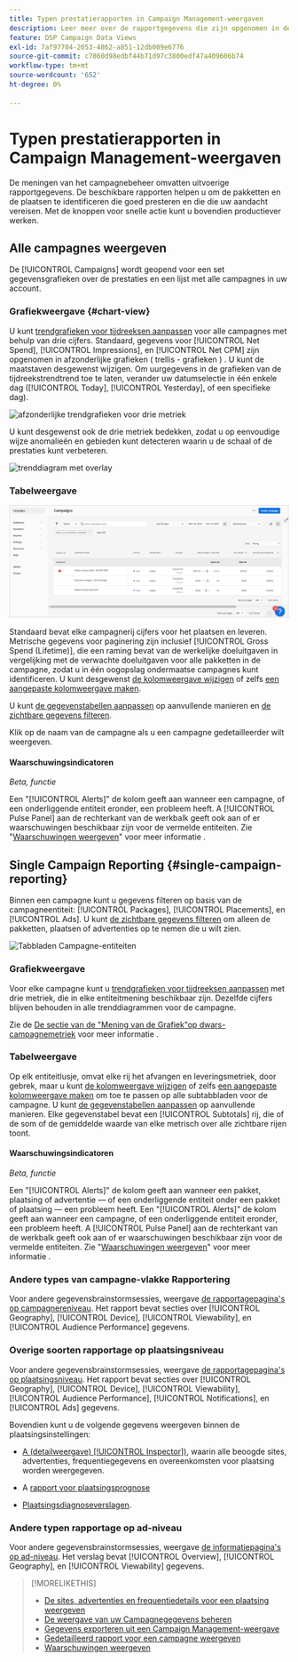 ```yaml
---
title: Typen prestatierapporten in Campaign Management-weergaven
description: Leer meer over de rapportgegevens die zijn opgenomen in de weergaven voor campagnebeheer.
feature: DSP Campaign Data Views
exl-id: 7af97704-2053-4862-a851-12db009e6776
source-git-commit: c7860d98edbf44b71d97c3800edf47a409606b74
workflow-type: tm+mt
source-wordcount: '652'
ht-degree: 0%

---
```


# Typen prestatierapporten in Campaign Management-weergaven

De meningen van het campagnebeheer omvatten uitvoerige rapportgegevens. De beschikbare rapporten helpen u om de pakketten en de plaatsen te identificeren die goed presteren en die die uw aandacht vereisen. Met de knoppen voor snelle actie kunt u bovendien productiever werken.

## Alle campagnes weergeven

De [!UICONTROL Campaigns] wordt geopend voor een set gegevensgrafieken over de prestaties en een lijst met alle campagnes in uw account.

### Grafiekweergave {#chart-view}

U kunt [trendgrafieken voor tijdreeksen aanpassen](campaign-data-views-manage.md#data-visualizations-manage) voor alle campagnes met behulp van drie cijfers. Standaard, gegevens voor [!UICONTROL Net Spend], [!UICONTROL Impressions], en [!UICONTROL Net CPM] zijn opgenomen in afzonderlijke grafieken ( trellis - grafieken ) . U kunt de maatstaven desgewenst wijzigen. Om uurgegevens in de grafieken van de tijdreekstrendtrend toe te laten, verander uw datumselectie in één enkele dag ([!UICONTROL Today], [!UICONTROL Yesterday], of een specifieke dag).

![afzonderlijke trendgrafieken voor drie metriek](/help/dsp/assets/trend-chart-separate.png)

U kunt desgewenst ook de drie metriek bedekken, zodat u op eenvoudige wijze anomalieën en gebieden kunt detecteren waarin u de schaal of de prestaties kunt verbeteren.

![trenddiagram met overlay](/help/dsp/assets/trend-chart.png)

### Tabelweergave

![Lijst met campagnes](/help/dsp/assets/campaigns-list.png)

Standaard bevat elke campagnerij cijfers voor het plaatsen en leveren. Metrische gegevens voor paginering zijn inclusief [!UICONTROL Gross Spend (Lifetime)], die een raming bevat van de werkelijke doeluitgaven in vergelijking met de verwachte doeluitgaven voor alle pakketten in de campagne, zodat u in één oogopslag ondermaatse campagnes kunt identificeren. U kunt desgewenst [de kolomweergave wijzigen](campaign-data-views-manage.md#column-view-change) of zelfs [een aangepaste kolomweergave maken](campaign-data-views-manage.md#column-view-create).

U kunt [de gegevenstabellen aanpassen](campaign-data-views-manage.md#data-tables-manage) op aanvullende manieren en [de zichtbare gegevens filteren](campaign-data-views-manage.md#filter-data-tables).

Klik op de naam van de campagne als u een campagne gedetailleerder wilt weergeven.

#### Waarschuwingsindicatoren

*Beta, functie*

Een &quot;[!UICONTROL Alerts]&quot; de kolom geeft aan wanneer een campagne, of een onderliggende entiteit eronder, een probleem heeft. A [!UICONTROL Pulse Panel] aan de rechterkant van de werkbalk geeft ook aan of er waarschuwingen beschikbaar zijn voor de vermelde entiteiten. Zie &quot;[Waarschuwingen weergeven](campaign-alerts.md)&quot; voor meer informatie .

## Single Campaign Reporting {#single-campaign-reporting}

Binnen een campagne kunt u gegevens filteren op basis van de campagneentiteit: [!UICONTROL Packages], [!UICONTROL Placements], en [!UICONTROL Ads]. U kunt [de zichtbare gegevens filteren](campaign-data-views-manage.md#filter-data-tables) om alleen de pakketten, plaatsen of advertenties op te nemen die u wilt zien.

![Tabbladen Campagne-entiteiten](/help/dsp/assets/campaign-subtabs.png)

### Grafiekweergave

Voor elke campagne kunt u [trendgrafieken voor tijdreeksen aanpassen](campaign-data-views-manage.md#data-visualizations-manage) met drie metriek, die in elke entiteitmening beschikbaar zijn. Dezelfde cijfers blijven behouden in alle trenddiagrammen voor de campagne.

Zie de [De sectie van de &quot;Mening van de Grafiek&quot;op dwars-campagnemetriek](#chart-view) voor meer informatie .

### Tabelweergave

Op elk entiteitlusje, omvat elke rij het afvangen en leveringsmetriek, door gebrek, maar u kunt [de kolomweergave wijzigen](campaign-data-views-manage.md#column-view-change) of zelfs [een aangepaste kolomweergave maken](campaign-data-views-manage.md#column-view-create) om toe te passen op alle subtabbladen voor de campagne. U kunt [de gegevenstabellen aanpassen](campaign-data-views-manage.md#data-tables-manage) op aanvullende manieren. Elke gegevenstabel bevat een [!UICONTROL Subtotals] rij, die of de som of de gemiddelde waarde van elke metrisch over alle zichtbare rijen toont.

#### Waarschuwingsindicatoren

*Beta, functie*

Een &quot;[!UICONTROL Alerts]&quot; de kolom geeft aan wanneer een pakket, plaatsing of advertentie — of een onderliggende entiteit onder een pakket of plaatsing — een probleem heeft. Een &quot;[!UICONTROL Alerts]&quot; de kolom geeft aan wanneer een campagne, of een onderliggende entiteit eronder, een probleem heeft. A [!UICONTROL Pulse Panel] aan de rechterkant van de werkbalk geeft ook aan of er waarschuwingen beschikbaar zijn voor de vermelde entiteiten. Zie &quot;[Waarschuwingen weergeven](campaign-alerts.md)&quot; voor meer informatie .

### Andere types van campagne-vlakke Rapportering

Voor andere gegevensbrainstormsessies, weergave [de rapportagepagina&#39;s op campagnereniveau](/help/dsp/campaign-management/campaigns/campaign-view-report.md). Het rapport bevat secties over [!UICONTROL Geography], [!UICONTROL Device], [!UICONTROL Viewability], en [!UICONTROL Audience Performance] gegevens.

### Overige soorten rapportage op plaatsingsniveau

Voor andere gegevensbrainstormsessies, weergave [de rapportagepagina&#39;s op plaatsingsniveau](/help/dsp/campaign-management/placements/placement-view-report.md). Het rapport bevat secties over [!UICONTROL Geography], [!UICONTROL Device], [!UICONTROL Viewability], [!UICONTROL Audience Performance], [!UICONTROL Notifications], en [!UICONTROL Ads] gegevens.

Bovendien kunt u de volgende gegevens weergeven binnen de plaatsingsinstellingen:

* [A (detailweergave) [!UICONTROL Inspector])](placement-details-view.md), waarin alle beoogde sites, advertenties, frequentiegegevens en overeenkomsten voor plaatsing worden weergegeven.

* A [rapport voor plaatsingsprognose](/help/dsp/campaign-management/reports/placement-forecast.md)

* [Plaatsingsdiagnoseverslagen](/help/dsp/campaign-management/reports/placement-diagnostics.md).


### Andere typen rapportage op ad-niveau

Voor andere gegevensbrainstormsessies, weergave [de informatiepagina&#39;s op ad-niveau](/help/dsp/campaign-management/ads/ad-view-report.md). Het verslag bevat [!UICONTROL Overview], [!UICONTROL Geography], en [!UICONTROL Viewability] gegevens.

>[!MORELIKETHIS]
>
>* [De sites, advertenties en frequentiedetails voor een plaatsing weergeven](placement-details-view.md)
>* [De weergave van uw Campagnegegevens beheren](campaign-data-views-manage.md)
>* [Gegevens exporteren uit een Campaign Management-weergave](campaign-export-data.md)
>* [Gedetailleerd rapport voor een campagne weergeven](/help/dsp/campaign-management/campaigns/campaign-view-report.md)
>* [Waarschuwingen weergeven](campaign-alerts.md)
